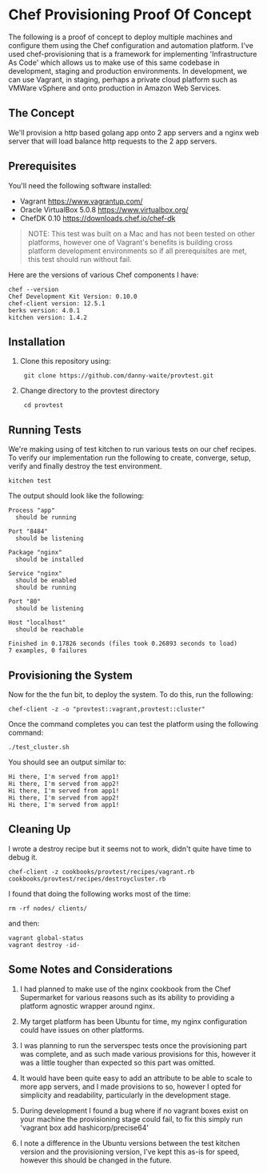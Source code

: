 # Chef Provisioning Proof Of Concept

The following is a proof of concept to deploy multiple machines and configure them using the Chef configuration and automation platform.  I've used chef-provisioning that is a framework for implementing 'Infrastructure As Code' which allows us to make use of this same codebase in development, staging and production environments.  In development, we can use Vagrant, in staging, perhaps a private cloud platform such as VMWare vSphere and onto production in Amazon Web Services.

The Concept
-----------

We'll provision a http based golang app onto 2 app servers and a nginx web server that will load balance http requests to the 2 app servers.

Prerequisites
-------------
You'll need the following software installed:

- Vagrant https://www.vagrantup.com/
- Oracle VirtualBox 5.0.8 https://www.virtualbox.org/
- ChefDK 0.10 https://downloads.chef.io/chef-dk

> NOTE: This test was built on a Mac and has not been tested on other
> platforms, however one of Vagrant's benefits is building cross
> platform development environments so if all prerequisites are met,
> this test should run without fail.

Here are the versions of various Chef components I have:
```
chef --version
Chef Development Kit Version: 0.10.0
chef-client version: 12.5.1
berks version: 4.0.1
kitchen version: 1.4.2
```
Installation
------------

1. Clone this repository using:
 
        git clone https://github.com/danny-waite/provtest.git       

2. Change directory to the provtest directory

        cd provtest

Running Tests
-------------
We're making using of test kitchen to run various tests on our chef recipes. To verify our implementation run the following to create, converge, setup, verify and finally destroy the test environment. 

    kitchen test

The output should look like the following:
```
Process "app"
  should be running
       
Port "8484"
  should be listening

Package "nginx"
  should be installed

Service "nginx"
  should be enabled
  should be running

Port "80"
  should be listening

Host "localhost"
  should be reachable

Finished in 0.17826 seconds (files took 0.26893 seconds to load)
7 examples, 0 failures
```

Provisioning the System
-----------------------

Now for the the fun bit, to deploy the system.  To do this, run the following:

`chef-client -z -o "provtest::vagrant,provtest::cluster"`

Once the command completes you can test the platform using the following command:

`./test_cluster.sh`

You should see an output similar to:
```
Hi there, I'm served from app1!
Hi there, I'm served from app2!
Hi there, I'm served from app1!
Hi there, I'm served from app2!
Hi there, I'm served from app1!
```

Cleaning Up
-----------

I wrote a destroy recipe but it seems not to work, didn't quite have time to debug it.

`chef-client -z cookbooks/provtest/recipes/vagrant.rb cookbooks/provtest/recipes/destroycluster.rb`

I found that doing the following works most of the time:

`rm -rf nodes/ clients/`

and then:
```
vagrant global-status
vagrant destroy -id-
```

Some Notes and Considerations
-----------------------------

1. I had planned to make use of the nginx cookbook from the Chef Supermarket for various reasons such as its ability to providing a platform agnostic wrapper around nginx.

2. My target platform has been Ubuntu for time, my nginx configuration could have issues on other platforms.

3. I was planning to run the serverspec tests once the provisioning part was complete, and as such made various provisions for this, however it was a little tougher than expected so this part was omitted.

4. It would have been quite easy to add an attribute to be able to scale to more app servers, and I made provisions to so, however I opted for simplicity and readability, particularly in the development stage.

5. During development I found a bug where if no vagrant boxes exist on your machine the provisioning stage could fail, to fix this simply run 'vagrant box add hashicorp/precise64'

6. I note a difference in the Ubuntu versions between the test kitchen version and the provisioning version, I've kept this as-is for speed, however this should be changed in the future.
